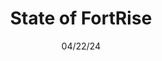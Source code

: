 ---
layout: "../../layouts/PostLayout.astro"
title: State of FortRise
description: A blog that tells what the current state of FortRise, and some updates coming to it. 
date: 04/22/24
tags: [FortRise, Modding]
---